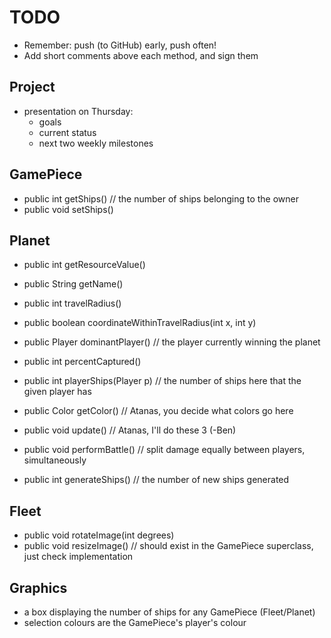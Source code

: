 TODO
====

* Remember: push (to GitHub) early, push often!
* Add short comments above each method, and sign them



Project
-------

* presentation on Thursday:
  - goals
  - current status
  - next two weekly milestones

GamePiece
---------

* public int getShips() // the number of ships belonging to the owner
* public void setShips()

Planet
------

* public int getResourceValue()
* public String getName()
* public int travelRadius()
* public boolean coordinateWithinTravelRadius(int x, int y)

* public Player dominantPlayer() // the player currently winning the planet
* public int percentCaptured()
* public int playerShips(Player p) // the number of ships here that the given player has
* public Color getColor() // Atanas, you decide what colors go here 

* public void update() // Atanas, I'll do these 3 (-Ben)
* public void performBattle() // split damage equally between players,
  simultaneously
* public int generateShips() // the number of new ships generated


Fleet
-----

* public void rotateImage(int degrees)
* public void resizeImage() // should exist in the GamePiece superclass,
  just check implementation

Graphics
--------

* a box displaying the number of ships for any GamePiece (Fleet/Planet)
* selection colours are the GamePiece's player's colour

